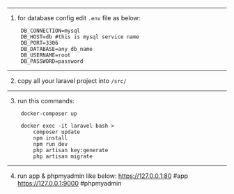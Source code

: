 ----------------------------------------------

1. for database config edit `.env` file as below:
	
		DB_CONNECTION=mysql
		DB_HOST=db #this is mysql service name
		DB_PORT=3306
		DB_DATABASE=any_db_name
		DB_USERNAME=root
		DB_PASSWORD=password
	
----------------------------------------------

2. copy all your laravel project into `/src/`

----------------------------------------------

3. run this commands:

		docker-composer up
		
		docker exec -it laravel bash >
			composer update
			npm install
			npm run dev
			php artisan key:generate
			php artisan migrate
		
----------------------------------------------

4. run app & phpmyadmin like below:
		https://127.0.0.1:80 #app
		https://127.0.0.1:9000 #phpmyadmin
		
		
		
		